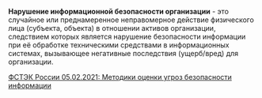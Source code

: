  **Нарушение информационной безопасности организации** - это случайное или преднамеренное неправомерное действие физического лица (субъекта, объекта) в отношении активов организации, следствием которых является нарушение безопасности информации при её обработке техническими средствами в информационных системах, вызывающее негативные последствия (ущерб/вред) для организации.

 [ФСТЭК России 05.02.2021: Методики оценки угроз безопасности информации](https://fstec.ru/dokumenty/vse-dokumenty/spetsialnye-normativnye-dokumenty/metodicheskij-dokument-ot-5-fevralya-2021-g)